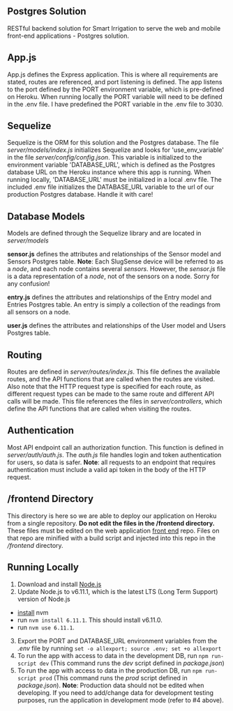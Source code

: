 ## Postgres Solution

RESTful backend solution for Smart Irrigation to serve the web and mobile front-end applications - Postgres solution.

## App.js

App.js defines the Express application. This is where all requirements are stated, routes are referenced, and port listening is defined. The app listens to the port defined by the PORT environment variable, which is pre-defined on Heroku. When running locally the PORT variable will need to be defined in the .env file. I have predefined the PORT variable in the .env file to 3030.

## Sequelize

Sequelize is the ORM for this solution and the Postgres database. The file *server/models/index.js* initializes Sequelize and looks for 'use\_env\_variable' in the file *server/config/config.json*. This variable is initialized to the environment variable 'DATABASE\_URL', which is defined as the Postgres database URL on the Heroku instance where this app is running. When running locally, 'DATABASE\_URL' must be initialized in a local .env file. The included .env file initializes the DATABASE_URL variable to the url of our production Postgres database. Handle it with care!

## Database Models

Models are defined through the Sequelize library and are located in *server/models*

**sensor.js** defines the attributes and relationships of the Sensor model and Sensors Postgres table. **Note**: Each SlugSense device will be referred to as a *node*, and each node contains several *sensors*. However, the *sensor.js* file is a data representation of a *node*, not of the sensors on a node. Sorry for any confusion!

**entry.js** defines the attributes and relationships of the Entry model and Entries Postgres table. An entry is simply a collection of the readings from all sensors on a node. 

**user.js** defines the attributes and relationships of the User model and Users Postgres table.

## Routing

Routes are defined in *server/routes/index.js*. This file defines the available routes, and the API functions that are called when the routes are visited. Also note that the HTTP request type is specified for each route, as different request types can be made to the same route and different API calls will be made. This file references the files in *server/controllers*, which define the API functions that are called when visiting the routes.

## Authentication

Most API endpoint call an authorization function. This function is defined in *server/auth/auth.js*. The *auth.js* file handles login and token authentication for users, so data is safer. **Note**: all requests to an endpoint that requires authentication must include a valid api token in the body of the HTTP request. 

## /frontend Directory

This directory is here so we are able to deploy our application on Heroku from a single repository. **Do not edit the files in the /frontend directory.** These files must be edited on the web application [front end](https://github.com/Ewocker/SmartIrrigation-Webapp) repo. Files on that repo are minified with a build script and injected into this repo in the */frontend* directory. 

## Running Locally

1. Download and install [Node.js]( https://nodejs.org/en/download/)
2. Update Node.js to v6.11.1, which is the latest LTS (Long Term Support) version of Node.js
 - [install](https://github.com/creationix/nvm#installation) nvm
 - run `nvm install 6.11.1`. This should install v6.11.0.
 - run `nvm use 6.11.1`.

3. Export the PORT and DATABASE_URL environment variables from the *.env* file by running `set -o allexport; source .env; set +o allexport`
4. To run the app with access to data in the development DB, run `npm run-script dev` (This command runs the *dev* script defined in *package.json*)
5. To run the app with access to data in the production DB, run `npm run-script prod` (This command runs the *prod* script defined in *package.json*). **Note**: Production data should not be edited when developing. If you need to add/change data for development testing purposes, run the application in development mode (refer to #4 above).